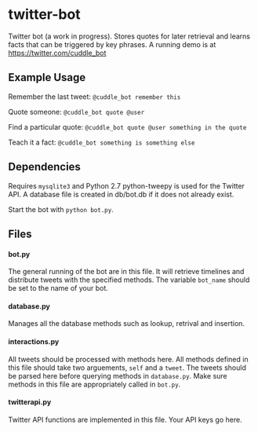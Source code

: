 twitter-bot
===========

Twitter bot (a work in progress). Stores quotes for later retrieval and learns facts that can be triggered by key phrases. A running demo is at https://twitter.com/cuddle_bot

Example Usage
-------------

Remember the last tweet: `@cuddle_bot remember this`

Quote someone: `@cuddle_bot quote @user`

Find a particular quote: `@cuddle_bot quote @user something in the quote`

Teach it a fact: `@cuddle_bot something is something else`

Dependencies
------------

Requires `mysqlite3` and Python 2.7
python-tweepy is used for the Twitter API.
A database file is created in db/bot.db if it does not already exist.

Start the bot with `python bot.py`.

Files
-----

#### bot.py

The general running of the bot are in this file. It will retrieve timelines and distribute tweets with the specified methods. The variable `bot_name` should be set to the name of your bot.

#### database.py

Manages all the database methods such as lookup, retrival and insertion.

#### interactions.py

All tweets should be processed with methods here. All methods defined in this file should take two arguements, `self` and a `tweet`. The tweets should be parsed here before querying methods in `database.py`. Make sure methods in this file are appropriately called in `bot.py`.

#### twitterapi.py

Twitter API functions are implemented in this file. Your API keys go here.


